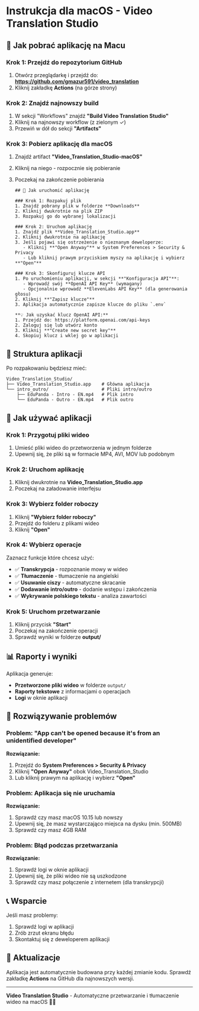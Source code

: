 # Instrukcja dla macOS - Video Translation Studio

## 🍎 Jak pobrać aplikację na Macu

### Krok 1: Przejdź do repozytorium GitHub
1. Otwórz przeglądarkę i przejdź do: **https://github.com/gmazur591/video_translation**
2. Kliknij zakładkę **Actions** (na górze strony)

### Krok 2: Znajdź najnowszy build
1. W sekcji "Workflows" znajdź **"Build Video Translation Studio"**
2. Kliknij na najnowszy workflow (z zielonym ✓)
3. Przewiń w dół do sekcji **"Artifacts"**

### Krok 3: Pobierz aplikację dla macOS
1. Znajdź artifact **"Video_Translation_Studio-macOS"**
2. Kliknij na niego - rozpocznie się pobieranie
3. Poczekaj na zakończenie pobierania

       ## 🚀 Jak uruchomić aplikację

       ### Krok 1: Rozpakuj plik
       1. Znajdź pobrany plik w folderze **Downloads**
       2. Kliknij dwukrotnie na plik ZIP
       3. Rozpakuj go do wybranej lokalizacji

       ### Krok 2: Uruchom aplikację
       1. Znajdź plik **Video_Translation_Studio.app**
       2. Kliknij dwukrotnie na aplikację
       3. Jeśli pojawi się ostrzeżenie o nieznanym deweloperze:
          - Kliknij **"Open Anyway"** w System Preferences > Security & Privacy
          - Lub kliknij prawym przyciskiem myszy na aplikację i wybierz **"Open"**

       ### Krok 3: Skonfiguruj klucze API
       1. Po uruchomieniu aplikacji, w sekcji **"Konfiguracja API"**:
          - Wprowadź swój **OpenAI API Key** (wymagany)
          - Opcjonalnie wprowadź **ElevenLabs API Key** (dla generowania głosu)
       2. Kliknij **"Zapisz klucze"**
       3. Aplikacja automatycznie zapisze klucze do pliku `.env`

       **💡 Jak uzyskać klucz OpenAI API:**
       1. Przejdź do: https://platform.openai.com/api-keys
       2. Zaloguj się lub utwórz konto
       3. Kliknij **"Create new secret key"**
       4. Skopiuj klucz i wklej go w aplikacji

## 📁 Struktura aplikacji

Po rozpakowaniu będziesz mieć:
```
Video_Translation_Studio/
├── Video_Translation_Studio.app    # Główna aplikacja
└── intro_outro/                    # Pliki intro/outro
    ├── EduPanda - Intro - EN.mp4   # Plik intro
    └── EduPanda - Outro - EN.mp4   # Plik outro
```

## 🎯 Jak używać aplikacji

### Krok 1: Przygotuj pliki wideo
1. Umieść pliki wideo do przetworzenia w jednym folderze
2. Upewnij się, że pliki są w formacie MP4, AVI, MOV lub podobnym

### Krok 2: Uruchom aplikację
1. Kliknij dwukrotnie na **Video_Translation_Studio.app**
2. Poczekaj na załadowanie interfejsu

### Krok 3: Wybierz folder roboczy
1. Kliknij **"Wybierz folder roboczy"**
2. Przejdź do folderu z plikami wideo
3. Kliknij **"Open"**

### Krok 4: Wybierz operacje
Zaznacz funkcje które chcesz użyć:
- ✅ **Transkrypcja** - rozpoznanie mowy w wideo
- ✅ **Tłumaczenie** - tłumaczenie na angielski
- ✅ **Usuwanie ciszy** - automatyczne skracanie
- ✅ **Dodawanie intro/outro** - dodanie wstępu i zakończenia
- ✅ **Wykrywanie polskiego tekstu** - analiza zawartości

### Krok 5: Uruchom przetwarzanie
1. Kliknij przycisk **"Start"**
2. Poczekaj na zakończenie operacji
3. Sprawdź wyniki w folderze **output/**

## 📊 Raporty i wyniki

Aplikacja generuje:
- **Przetworzone pliki wideo** w folderze `output/`
- **Raporty tekstowe** z informacjami o operacjach
- **Logi** w oknie aplikacji

## 🔧 Rozwiązywanie problemów

### Problem: "App can't be opened because it's from an unidentified developer"
**Rozwiązanie:**
1. Przejdź do **System Preferences > Security & Privacy**
2. Kliknij **"Open Anyway"** obok Video_Translation_Studio
3. Lub kliknij prawym na aplikację i wybierz **"Open"**

### Problem: Aplikacja się nie uruchamia
**Rozwiązanie:**
1. Sprawdź czy masz macOS 10.15 lub nowszy
2. Upewnij się, że masz wystarczająco miejsca na dysku (min. 500MB)
3. Sprawdź czy masz 4GB RAM

### Problem: Błąd podczas przetwarzania
**Rozwiązanie:**
1. Sprawdź logi w oknie aplikacji
2. Upewnij się, że pliki wideo nie są uszkodzone
3. Sprawdź czy masz połączenie z internetem (dla transkrypcji)

## 📞 Wsparcie

Jeśli masz problemy:
1. Sprawdź logi w aplikacji
2. Zrób zrzut ekranu błędu
3. Skontaktuj się z deweloperem aplikacji

## 🔄 Aktualizacje

Aplikacja jest automatycznie budowana przy każdej zmianie kodu. Sprawdź zakładkę **Actions** na GitHub dla najnowszych wersji.

---

**Video Translation Studio** - Automatyczne przetwarzanie i tłumaczenie wideo na macOS 🍎✨ 
